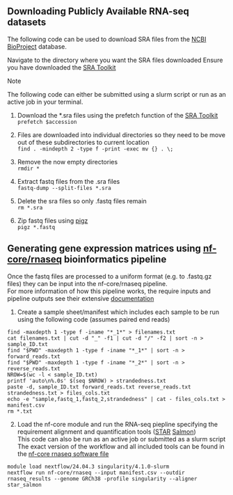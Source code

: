 ## Downloading Publicly Available RNA-seq datasets
The following code can be used to download SRA files from the [NCBI BioProject](https://www.ncbi.nlm.nih.gov/bioproject/) database.

Navigate to the directory where you want the SRA files downloaded
Ensure you have downloaded the [SRA Toolkit](https://github.com/ncbi/sra-tools/wiki/02.-Installing-SRA-Toolkit)  

> [!NOTE]
> The following code can either be submitted using a slurm script or run as an active job in your terminal.

1. Download the *.sra files using the prefetch function of the [SRA Toolkit](https://github.com/ncbi/sra-tools/wiki/02.-Installing-SRA-Toolkit)\
`prefetch $accession`

2. Files are downloaded into individual directories so they need to be move out of these subdirectories to current location\
`find . -mindepth 2 -type f -print -exec mv {} . \;`

3. Remove the now empty directories\
`rmdir *`

4. Extract fastq files from the .sra files\
`fastq-dump --split-files *.sra`

5. Delete the sra files so only .fastq files remain\
`rm *.sra`

6. Zip fastq files using [pigz](https://zlib.net/pigz/)\
`pigz *.fastq`

## Generating gene expression matrices using [nf-core/rnaseq](https://nf-co.re/rnaseq/3.19.0/) bioinformatics pipeline
Once the fastq files are processed to a uniform format (e.g. to .fastq.gz files) they can be input into the nf-core/rnaseq pipeline.\
For more information of how this pipeline works, the require inputs and pipeline outputs see their extensive [documentation](https://nf-co.re/rnaseq/3.19.0/docs/usage/)

1. Create a sample sheet/manifest which includes each sample to be run using the following code (assumes paired end reads)
```
find -maxdepth 1 -type f -iname "*_1*" > filenames.txt
cat filenames.txt | cut -d "_" -f1 | cut -d "/" -f2 | sort -n > sample_ID.txt
find "$PWD" -maxdepth 1 -type f -iname "*_1*" | sort -n > forward_reads.txt
find "$PWD" -maxdepth 1 -type f -iname "*_2*" | sort -n > reverse_reads.txt
NROW=$(wc -l < sample_ID.txt)
printf 'auto\n%.0s' $(seq $NROW) > strandedness.txt
paste -d, sample_ID.txt forward_reads.txt reverse_reads.txt strandedness.txt > files_cols.txt
echo -e "sample,fastq_1,fastq_2,strandedness" | cat - files_cols.txt > manifest.csv
rm *.txt
```

2. Load the nf-core module and run the RNA-seq piepline specifying the requirement alignment and quantification tools ([STAR](https://github.com/alexdobin/STAR) [Salmon](https://combine-lab.github.io/salmon/))\
This code can also be run as an active job or submitted as a slurm script
The exact version of the workflow and all included tools can be found in the [nf-core rnaseq software file](nf_core_rnaseq_software_versions.yml)
```
module load nextflow/24.04.3 singularity/4.1.0-slurm
nextflow run nf-core/rnaseq --input manifest.csv --outdir rnaseq_results --genome GRCh38 -profile singularity --aligner star_salmon
```
